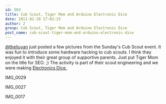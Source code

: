 ```yaml
---
id: 503
title: Cub Scout, Tiger Mom and Arduino Electronic Dice
date: 2011-02-28 17:02:23
author: 2
group: Cub Scout, Tiger Mom and Arduino Electronic Dice
post_name: cub-scout-tiger-mom-and-arduino-electronic-dice
---
```


[@theliuyan](https://twitter.com/theliuyan) just posted a few pictures from the Sunday's Cub Scout event. It was fun to introduce some hardware hacking to cub scouts. I think they enjoyed it with their great group of supportive parents. Just put Tiger Mom on the title for SEO. ;) The activity is part of their scout engineering and we were making [Electronics Dice.](http://xinchejian.com/?p=501)

IMG_0029

IMG_0027

IMG_0017